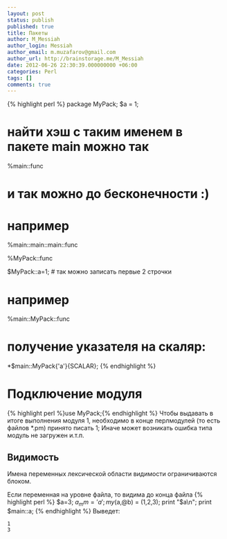 ```yaml
---
layout: post
status: publish
published: true
title: Пакеты
author: M_Messiah
author_login: Messiah
author_email: m.muzafarov@gmail.com
author_url: http://brainstorage.me/M_Messiah
date: 2012-06-26 22:30:39.000000000 +06:00
categories: Perl
tags: []
comments: true
---
```

{% highlight perl %}
package MyPack;
$a = 1; 
# найти хэш с таким именем в пакете main можно так
%main::func

# и так можно до бесконечности :)
# например
%main::main::main::func

%MyPack::func

$MyPack::a=1; # так можно записать первые 2 строчки

# например
%main::MyPack::func

 # получение указателя на скаляр:
 *$main::MyPack{'a'}{SCALAR};
 {% endhighlight %}

# Подключение модуля #
{% highlight perl %}use MyPack;{% endhighlight %}
Чтобы выдавать в итоге выполнения модуля 1, необходимо в конце перлмодулей (то есть файлов *.pm) принято писать 1; Иначе может возникать ошибка типа модуль не загружен и.т.п.
## Видимость ##
Имена переменных лексической области видимости ограничиваются блоком.

Если переменная на уровне файла, то видима до конца файла
{% highlight perl %}
$a=3;
$a_mm='a';
my ($a,@b) = (1,2,3);
print "$a\n";
print $main::a;
{% endhighlight %}
Выведет:

	1
	3
